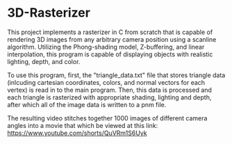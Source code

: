 # 3D-Rasterizer

This project implements a rasterizer in C from scratch that is capable of rendering 3D images from any arbitrary camera position using a scanline algorithm. Utilizing the Phong-shading model, Z-buffering, and linear interpolation, this program is capable of displaying objects with realistic lighting, depth, and color. 

To use this program, first, the "triangle_data.txt" file that stores triangle data (inlcuding cartesian coordinates, colors, and normal vectors for each vertex) is read in to the main program. Then, this data is processed and each triangle is rasterized with appropriate shading, lighting and depth, after which all of the image data is written to a pnm file.

The resulting video stitches together 1000 images of different camera angles into a movie that which be viewed at this link:
https://www.youtube.com/shorts/QuVRm1S6Uyk
